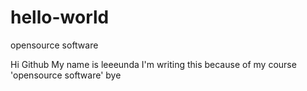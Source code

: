 # hello-world
opensource software

Hi Github
My name is leeeunda
I'm writing this because of my course 'opensource software'
bye

